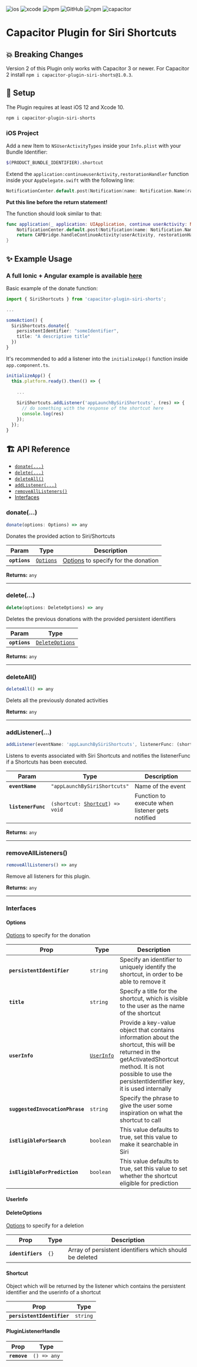 ![ios](https://shields.io/badge/iOS-%3E%3D12.0-informational)
![xcode](https://shields.io/badge/Xcode-%3E%3D10.0-informational)
![npm](https://shields.io/npm/dw/capacitor-plugin-siri-shorts)
![GitHub](https://shields.io/github/license/timozacherl/capacitor-plugin-siri-shortcuts)
![npm](https://shields.io/npm/v/capacitor-plugin-siri-shorts)
![capacitor](https://shields.io/badge/Capacitor-%3E%3D3.0.0-informational)

# Capacitor Plugin for Siri Shortcuts

## 💥 Breaking Changes

Version 2 of this Plugin only works with Capacitor 3 or newer.
For Capacitor 2 install `npm i capacitor-plugin-siri-shorts@1.0.3`.

## 🔧 Setup

The Plugin requires at least iOS 12 and Xcode 10.

```sh
npm i capacitor-plugin-siri-shorts
```

### iOS Project

Add a new Item to `NSUserActivityTypes` inside your `Info.plist` with your Bundle Identifier:

```sh
$(PRODUCT_BUNDLE_IDENTIFIER).shortcut
```

Extend the `application:continueuserActivity,restorationHandler` function inside your `AppDelegate.swift` with the following line:

```swift
NotificationCenter.default.post(Notification(name: Notification.Name(rawValue: "appLaunchBySiriShortcuts"), object: userActivity, userInfo: userActivity.userInfo))
```

**Put this line before the return statement!**

The function should look similar to that:

```swift
func application(_ application: UIApplication, continue userActivity: NSUserActivity, restorationHandler: @escaping ([UIUserActivityRestoring]?) -> Void) -> Bool {
    NotificationCenter.default.post(Notification(name: Notification.Name(rawValue: "appLaunchBySiriShortcuts"), object: userActivity, userInfo: userActivity.userInfo))
    return CAPBridge.handleContinueActivity(userActivity, restorationHandler)
}
```

## ✨ Example Usage

### A full Ionic + Angular example is available [here](https://github.com/lovetodream/siri-shortcuts-ionic-angular-sample)

Basic example of the donate function:

```ts
import { SiriShortcuts } from 'capacitor-plugin-siri-shorts';

...

someAction() {
  SiriShortcuts.donate({
    persistentIdentifier: "someIdentifier",
    title: "A descriptive title"
  })
}
```

It's recommended to add a listener into the `initializeApp()` function inside `app.component.ts`.

```ts
initializeApp() {
  this.platform.ready().then(() => {
    
    ...
    
    SiriShortcuts.addListener('appLaunchBySiriShortcuts', (res) => {
      // do something with the response of the shortcut here
      console.log(res)
    });
  });
}
```

## 🏗️ API Reference

<docgen-index>

* [`donate(...)`](#donate)
* [`delete(...)`](#delete)
* [`deleteAll()`](#deleteall)
* [`addListener(...)`](#addlistener)
* [`removeAllListeners()`](#removealllisteners)
* [Interfaces](#interfaces)

</docgen-index>

<docgen-api>
<!--Update the source file JSDoc comments and rerun docgen to update the docs below-->

### donate(...)

```typescript
donate(options: Options) => any
```

Donates the provided action to Siri/Shortcuts

| Param         | Type                                        | Description                                                |
| ------------- | ------------------------------------------- | ---------------------------------------------------------- |
| **`options`** | <code><a href="#options">Options</a></code> | <a href="#options">Options</a> to specify for the donation |

**Returns:** <code>any</code>

--------------------


### delete(...)

```typescript
delete(options: DeleteOptions) => any
```

Deletes the previous donations with the provided persistent identifiers

| Param         | Type                                                    |
| ------------- | ------------------------------------------------------- |
| **`options`** | <code><a href="#deleteoptions">DeleteOptions</a></code> |

**Returns:** <code>any</code>

--------------------


### deleteAll()

```typescript
deleteAll() => any
```

Delets all the previously donated activities

**Returns:** <code>any</code>

--------------------


### addListener(...)

```typescript
addListener(eventName: 'appLaunchBySiriShortcuts', listenerFunc: (shortcut: Shortcut) => void) => Promise<PluginListenerHandle> & PluginListenerHandle
```

Listens to events associated with Siri Shortcuts
and notifies the listenerFunc if a Shortcuts has been executed.

| Param              | Type                                                                 | Description                                     |
| ------------------ | -------------------------------------------------------------------- | ----------------------------------------------- |
| **`eventName`**    | <code>"appLaunchBySiriShortcuts"</code>                              | Name of the event                               |
| **`listenerFunc`** | <code>(shortcut: <a href="#shortcut">Shortcut</a>) =&gt; void</code> | Function to execute when listener gets notified |

**Returns:** <code>any</code>

--------------------


### removeAllListeners()

```typescript
removeAllListeners() => any
```

Remove all listeners for this plugin.

**Returns:** <code>any</code>

--------------------


### Interfaces


#### Options

<a href="#options">Options</a> to specify for the donation

| Prop                            | Type                                          | Description                                                                                                                                                                                                      |
| ------------------------------- | --------------------------------------------- | ---------------------------------------------------------------------------------------------------------------------------------------------------------------------------------------------------------------- |
| **`persistentIdentifier`**      | <code>string</code>                           | Specify an identifier to uniquely identify the shortcut, in order to be able to remove it                                                                                                                        |
| **`title`**                     | <code>string</code>                           | Specify a title for the shortcut, which is visible to the user as the name of the shortcut                                                                                                                       |
| **`userInfo`**                  | <code><a href="#userinfo">UserInfo</a></code> | Provide a key-value object that contains information about the shortcut, this will be returned in the getActivatedShortcut method. It is not possible to use the persistentIdentifier key, it is used internally |
| **`suggestedInvocationPhrase`** | <code>string</code>                           | Specify the phrase to give the user some inspiration on what the shortcut to call                                                                                                                                |
| **`isEligibleForSearch`**       | <code>boolean</code>                          | This value defaults to true, set this value to make it searchable in Siri                                                                                                                                        |
| **`isEligibleForPrediction`**   | <code>boolean</code>                          | This value defaults to true, set this value to set whether the shortcut eligible for prediction                                                                                                                  |


#### UserInfo


#### DeleteOptions

<a href="#options">Options</a> to specify for a deletion

| Prop              | Type            | Description                                             |
| ----------------- | --------------- | ------------------------------------------------------- |
| **`identifiers`** | <code>{}</code> | Array of persistent identifiers which should be deleted |


#### Shortcut

Object which will be returned by the listener which
contains the persistent identifier and the userinfo
of a shortcut

| Prop                       | Type                |
| -------------------------- | ------------------- |
| **`persistentIdentifier`** | <code>string</code> |


#### PluginListenerHandle

| Prop         | Type                      |
| ------------ | ------------------------- |
| **`remove`** | <code>() =&gt; any</code> |

</docgen-api>
